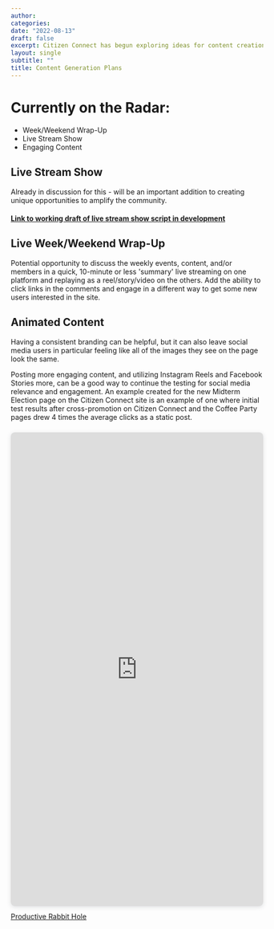 ```yaml
---
author: 
categories:
date: "2022-08-13"
draft: false
excerpt: Citizen Connect has begun exploring ideas for content creation. This resource includes those plans and is a space for futuure plans.
layout: single
subtitle: ""
title: Content Generation Plans
---
```


# Currently on the Radar:

+ Week/Weekend Wrap-Up
+ Live Stream Show
+ Engaging Content



## Live Stream Show

Already in discussion for this - will be an important addition to creating unique opportunities to amplify the community.

#### [Link to working draft of live stream show script in development](https://docs.google.com/document/d/1dgC-fhoHnAjOGePxP2Fv7D7gAzzm8Vip/edit?usp=sharing&ouid=109140489664263918222&rtpof=true&sd=true)


## Live Week/Weekend Wrap-Up

Potential opportunity to discuss the weekly events, content, and/or members in a quick, 10-minute or less 'summary' live streaming on one platform and replaying as a reel/story/video on the others. Add the ability to click links in the comments and engage in a different way to get some new users interested in the site.


## Animated Content

Having a consistent branding can be helpful, but it can also leave social media users in particular feeling like all of the images they see on the page look the same.

Posting more engaging content, and utilizing Instagram Reels and Facebook Stories more, can be a good way to continue the testing for social media relevance and engagement. An example created for the new Midterm Election page on the Citizen Connect site is an example of one where initial test results after cross-promotion on Citizen Connect and the Coffee Party pages drew 4 times the average clicks as a static post.

<div style="position: relative; width: 100%; height: 0; padding-top: 177.7143%;
 padding-bottom: 48px; box-shadow: 0 2px 8px 0 rgba(63,69,81,0.16); margin-top: 1.6em; margin-bottom: 0.9em; overflow: hidden;
 border-radius: 8px; will-change: transform;">
  <iframe loading="lazy" style="position: absolute; width: 100%; height: 100%; top: 0; left: 0; border: none; padding: 0;margin: 0;"
    src="https:&#x2F;&#x2F;www.canva.com&#x2F;design&#x2F;DAFJdiU_PNc&#x2F;watch?embed" allowfullscreen="allowfullscreen" allow="fullscreen">
  </iframe>
</div>
<a href="https:&#x2F;&#x2F;www.canva.com&#x2F;design&#x2F;DAFJdiU_PNc&#x2F;watch?utm_content=DAFJdiU_PNc&amp;utm_campaign=designshare&amp;utm_medium=embeds&amp;utm_source=link" target="_blank" rel="noopener">Productive Rabbit Hole</a>



